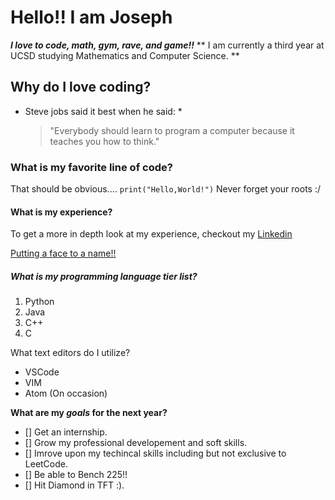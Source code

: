# Hello!! I am Joseph
***I love to code, math, gym, rave, and game!!***
** I am currently a third year at UCSD studying Mathematics and Computer Science. **
## Why do I love coding?
* Steve jobs said it best when he said: *
  > "Everybody should learn to program a computer because it teaches you how to think."

### What is my favorite line of code?
That should be obvious....
`print("Hello,World!")`
Never forget your roots :/

#### What is my experience?
To get a more in depth look at my experience, checkout my [Linkedin](https://www.linkedin.com/in/joseph-burgos-224222167/)

[Putting a face to a name!!](/IMG_2872.jpg)

##### What is my programming language tier list?
1. Python
2. Java
3. C++
4. C

What text editors do I utilize?
- VSCode
- VIM
- Atom (On occasion)

**What are my _goals_ for the next year?**
- [] Get an internship.
- [] Grow my professional developement and soft skills.
- [] Imrove upon my techincal skills including but not exclusive to LeetCode.
- [] Be able to Bench 225!!
- [] Hit Diamond in TFT :).
